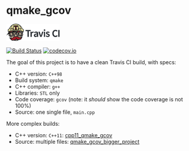 # qmake_gcov

![Travis CI](TravisCI.png)

[![Build Status](https://travis-ci.org/richelbilderbeek/qmake_gcov.svg?branch=master)](https://travis-ci.org/richelbilderbeek/qmake_gcov)
[![codecov.io](https://codecov.io/github/richelbilderbeek/qmake_gcov/coverage.svg?branch=master)](https://codecov.io/github/richelbilderbeek/qmake_gcov?branch=master)


The goal of this project is to have a clean Travis CI build, with specs:
 * C++ version: `C++98`
 * Build system: `qmake`
 * C++ compiler: `g++`
 * Libraries: `STL` only
 * Code coverage: `gcov` (note: it *should* show the code coverage is not 100%)
 * Source: one single file, `main.cpp`

More complex builds:
 * C++ version: `C++11`: [cpp11_qmake_gcov](https://www.github.com/richelbilderbeek/cpp11_qmake_gcov)
 * Source: multiple files: [qmake_gcov_bigger_project](https://www.github.com/richelbilderbeek/qmake_gcov_bigger_project)
